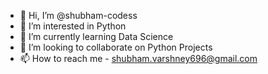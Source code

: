 - 👋 Hi, I’m @shubham-codess
- 👀 I’m interested in Python
- 🌱 I’m currently learning Data Science
- 💞️ I’m looking to collaborate on Python Projects
- 📫 How to reach me - shubham.varshney696@gmail.com

<!---
shubham-codess/shubham-codess is a ✨ special ✨ repository because its `README.md` (this file) appears on your GitHub profile.
You can click the Preview link to take a look at your changes.
--->
